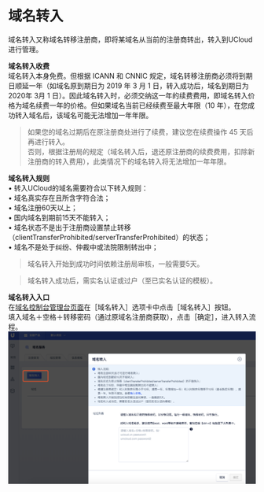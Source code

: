# 域名转入

域名转入又称域名转移注册商，即将某域名从当前的注册商转出，转入到UCloud进行管理。

**域名转入收费**  
域名转入本身免费。但根据 ICANN 和 CNNIC 规定，域名转移注册商必须将到期日顺延一年（如域名原到期日为 2019 年 3 月 1
日，转入成功后，域名到期日为 2020年 3月 1
日）。因此域名转入时，必须交纳这一年的续费费用，即域名转入价格为域名续费一年的价格。但如果域名当前已经续费至最大年限（10
年），在您成功转入域名后，该域名可能无法增加一年年限。  

> 如果您的域名过期后在原注册商处进行了续费，建议您在续费操作 45 天后再进行转入。  
> 否则，根据注册局的规定（域名转入后，退还原注册商的续费费用，扣除新注册商的转入费用），此类情况下的域名转入将无法增加一年年限。  

**域名转入规则**  
• 转入UCloud的域名需要符合以下转入规则：  
• 域名真实存在且所含字符合法；  
• 域名注册60天以上；  
• 国内域名到期前15天不能转入；  
•
域名状态不是出于注册商设置禁止转移（clientTransferProhibited/serverTransferProhibited）的状态；  
• 域名不是处于纠纷、仲裁中或法院限制转出中；  










> 域名转入开始到成功时间依赖注册局审核，一般需要5天。  

> 域名转入成功后，需实名认证或过户（至已实名认证的模板）。











**域名转入入口**  
在[域名控制台管理台页面](https://console.ucloud.cn/udnr/registerInquire)在［域名转入］选项卡中点击［域名转入］按钮。  
填入域名＋空格＋转移密码（通过原域名注册商获取），点击［确定］，进入转入流程。  
![](/images/transfer/域名转入.png)
